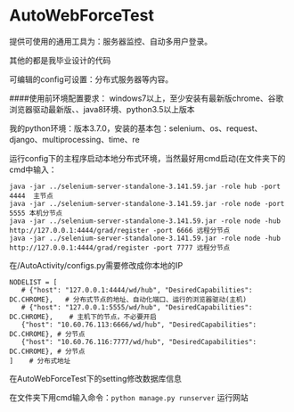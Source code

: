 # AutoWebForceTest
  提供可使用的通用工具为：服务器监控、自动多用户登录。
  
  其他的都是我毕业设计的代码
  
  可编辑的config可设置：分布式服务器等内容。
  

  ####使用前环境配置要求：
  windows7以上，至少安装有最新版chrome、谷歌浏览器驱动最新版、、java8环境、python3.5以上版本
  
  我的python环境：版本3.7.0，安装的基本包：selenium、os、request、django、multiprocessing、time、re
  
  运行config下的主程序启动本地分布式环境，当然最好用cmd启动(在文件夹下的cmd中输入：
  ```
  java -jar ../selenium-server-standalone-3.141.59.jar -role hub -port 4444  主节点
  java -jar ../selenium-server-standalone-3.141.59.jar -role node -port 5555 本机分节点
  java -jar ../selenium-server-standalone-3.141.59.jar -role node -hub http://127.0.0.1:4444/grad/register -port 6666 远程分节点
  java -jar ../selenium-server-standalone-3.141.59.jar -role node -hub http://127.0.0.1:4444/grad/register -port 7777 远程分节点
  ```
  
  在/AutoActivity/configs.py需要修改成你本地的IP
  ```
  NODELIST = [
     # {"host": "127.0.0.1:4444/wd/hub", "DesiredCapabilities": DC.CHROME},   # 分布式节点的地址、自动化端口、运行的浏览器驱动(主机)
     # {"host": "127.0.0.1:5555/wd/hub", "DesiredCapabilities": DC.CHROME},    # 主机下的节点，不必要开启
     {"host": "10.60.76.113:6666/wd/hub", "DesiredCapabilities": DC.CHROME}, # 分节点
     {"host": "10.60.76.116:7777/wd/hub", "DesiredCapabilities": DC.CHROME}, # 分节点
]    # 分布式地址
```

  在AutoWebForceTest下的setting修改数据库信息
  
  
  在文件夹下用cmd输入命令：`python manage.py runserver` 运行网站
